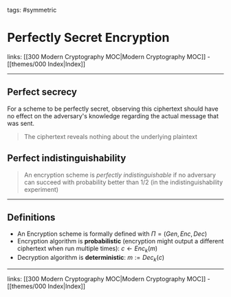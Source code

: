 tags: #symmetric

# Perfectly Secret Encryption

links:  [[300 Modern Cryptography MOC|Modern Cryptography MOC]] - [[themes/000 Index|Index]]

---

## Perfect secrecy

For a scheme to be perfectly secret, observing this ciphertext should have no effect on the adversary's knowledge regarding the actual message that was sent.

> The ciphertext reveals nothing about the underlying plaintext

## Perfect indistinguishability

> An encryption scheme is *perfectly indistinguishable* if no adversary can succeed with probability better than $1/2$ (in the indistinguishability experiment)

---

## Definitions

- An Encryption scheme is formally defined with $\Pi = (Gen, Enc, Dec)$
- Encryption algorithm is **probabilistic** (encryption might output a different ciphertext when run multiple times): $c \leftarrow Enc_k(m)$
- Decryption algorithm is **deterministic**: $m := Dec_k(c)$

---
links: [[300 Modern Cryptography MOC|Modern Cryptography MOC]] - [[themes/000 Index|Index]]